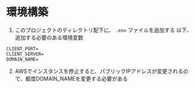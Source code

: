 # 環境構築

1. このプロジェクトのディレクトリ配下に、 `.env` ファイルを追加する
   以下、追加する必要のある環境変数

```
CLIENT_PORT=
CLIENT_SERVER=
DOMAIN_NAME=
```

2. AWSでインスタンスを停止すると、パブリックIPアドレスが変更されるので、都度DOMAIN_NAMEを変更する必要がある
